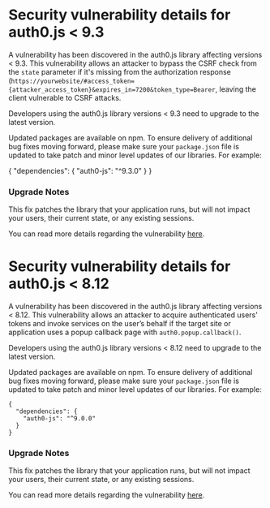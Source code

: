 # Security vulnerability details for auth0.js < 9.3
A vulnerability has been discovered in the auth0.js library affecting versions < 9.3. This vulnerability allows an attacker to bypass the CSRF check from the `state` parameter if it's missing from the authorization response (`https://yourwebsite/#access_token={attacker_access_token}&expires_in=7200&token_type=Bearer`, leaving the client vulnerable to CSRF attacks.

Developers using the auth0.js library versions < 9.3 need to upgrade to the latest version.

Updated packages are available on npm. To ensure delivery of additional bug fixes moving forward, please make sure your `package.json` file is updated to take patch and minor level updates of our libraries. For example:

{
  "dependencies": {
    "auth0-js": "^9.3.0"
  }
}

###  Upgrade Notes

This fix patches the library that your application runs, but will not impact your users, their current state, or any existing sessions.

You can read more details regarding the vulnerability [here](https://auth0.com/docs/security/bulletins/cve-2018-7307).



# Security vulnerability details for auth0.js < 8.12
A vulnerability has been discovered in the auth0.js library affecting versions < 8.12. This vulnerability allows an attacker to acquire authenticated users’ tokens and invoke services on the user’s behalf if the target site or application uses a popup callback page with `auth0.popup.callback()`.

Developers using the auth0.js library versions < 8.12 need to upgrade to the latest version.

Updated packages are available on npm. To ensure delivery of additional bug fixes moving forward, please make sure your `package.json` file is updated to take patch and minor level updates of our libraries. For example:

```
{
  "dependencies": {
    "auth0-js": "^9.0.0"
  }
}
```

###  Upgrade Notes

This fix patches the library that your application runs, but will not impact your users, their current state, or any existing sessions.

You can read more details regarding the vulnerability [here](https://auth0.com/docs/security/bulletins/cve-2017-17068).
